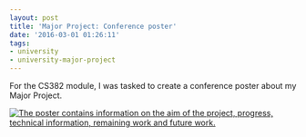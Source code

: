 ```yaml
---
layout: post
title: 'Major Project: Conference poster'
date: '2016-03-01 01:26:11'
tags:
- university
- university-major-project
---
```


For the CS382 module, I was tasked to create a conference poster about my Major Project.

[![The poster contains information on the aim of the project, progress, technical information, remaining work and future work.](/content/images/2016/03/cs382_poster.png)](/content/images/2016/03/cs382_poster.png)